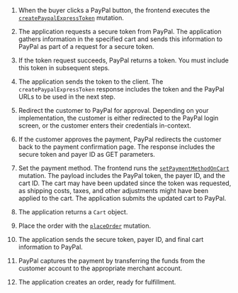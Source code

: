 1. When the buyer clicks a PayPal button, the frontend executes the [`createPaypalExpressToken`](/src/pages/graphql/schema/checkout/mutations/create-paypal-express-token.md) mutation.

1. The application requests a secure token from PayPal. The application gathers information in the specified cart and sends this information to PayPal as part of a request for a secure token.

1. If the token request succeeds, PayPal returns a token. You must include this token in subsequent steps.

1. The application sends the token to the client. The `createPaypalExpressToken` response includes the token and the PayPal URLs to be used in the next step.

1. Redirect the customer to PayPal for approval. Depending on your implementation, the customer is either redirected to the PayPal login screen, or the customer enters their credentials in-context.

1. If the customer approves the payment, PayPal redirects the customer back to the payment confirmation page. The response includes the secure token and payer ID as GET parameters.

1. Set the payment method. The frontend runs the [`setPaymentMethodOnCart`](/src/pages/graphql/schema/cart/mutations/set-payment-method.md) mutation. The payload includes the PayPal token, the payer ID, and the cart ID. The cart may have been updated since the token was requested, as shipping costs, taxes, and other adjustments might have been applied to the cart. The application submits the updated cart to PayPal.

1. The application returns a `Cart` object.

1. Place the order with the [`placeOrder`](/src/pages/graphql/schema/cart/mutations/place-order.md) mutation.

1. The application sends the secure token, payer ID, and final cart information to PayPal.

1. PayPal captures the payment by transferring the funds from the customer account to the appropriate merchant account.

1. The application creates an order, ready for fulfillment.
